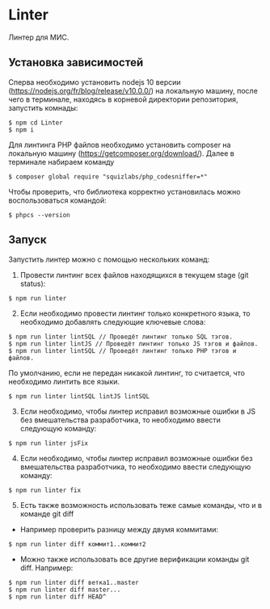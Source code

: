 # Linter
Линтер для МИС.

## Установка зависимостей

Сперва необходимо установить nodejs 10 версии (https://nodejs.org/fr/blog/release/v10.0.0/) на локальную машину,
после чего в терминале, находясь в корневой директории репозитория, запустить комнады:

```shell
$ npm cd Linter
$ npm i
```

Для линтинга PHP файлов необходимо установить composer на локальную машину (https://getcomposer.org/download/).
Далее в терминале набираем команду

```shell
$ composer global require "squizlabs/php_codesniffer=*"
```

Чтобы проверить, что библиотека корректно установилась можно воспользоваться командой:

```shell
$ phpcs --version
```

## Запуск

Запустить линтер можно с помощью нескольких команд:

1. Провести линтинг всех файлов находящихся в текущем stage (git status):

```shell
$ npm run linter
```

2. Если необходимо провести линтинг только конкретного языка, то необходимо добавлять
следующие ключевые слова:

```shell
$ npm run linter lintSQL // Проведёт линтинг только SQL тэгов.
$ npm run linter lintJS // Проведёт линтинг только JS тэгов и файлов.
$ npm run linter lintSQL // Проведёт линтинг только PHP тэгов и файлов.
```

По умолчанию, если не передан никакой линтинг, то считается, что необходимо линтить все языки.

```shell
$ npm run linter lintSQL lintJS lintSQL
```

3. Если необходимо, чтобы линтер исправил возможные ошибки в JS без вмешательства разработчика,
то необходимо ввести следующую команду:

```shell
$ npm run linter jsFix
```

4. Если необходимо, чтобы линтер исправил возможные ошибки без вмешательства разработчика,
то необходимо ввести следующую команду:

```shell
$ npm run linter fix
```

5. Есть также возможность использовать теже самые команды, что и в команде git diff
- Например проверить разницу между двумя коммитами:

```shell
$ npm run linter diff коммит1..коммит2
```

- Можно также использовать все другие верификации команды git diff. Например:
```shell
$ npm run linter diff ветка1..master
$ npm run linter diff master...
$ npm run linter diff HEAD^
```
